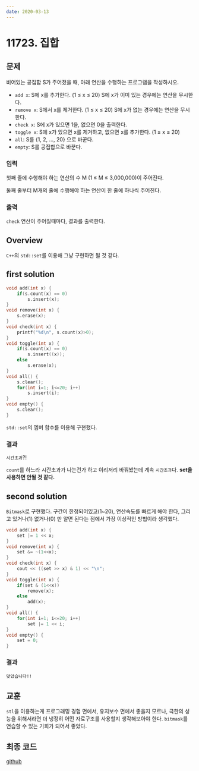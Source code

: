 ```yaml
---
date: 2020-03-13
---
```

# 11723. 집합
## 문제

비어있는 공집합 S가 주어졌을 때, 아래 연산을 수행하는 프로그램을 작성하시오.

- `add x`: S에 x를 추가한다. (1 ≤ x ≤ 20) S에 x가 이미 있는 경우에는 연산을 무시한다.
- `remove x`: S에서 x를 제거한다. (1 ≤ x ≤ 20) S에 x가 없는 경우에는 연산을 무시한다.
- `check x`: S에 x가 있으면 1을, 없으면 0을 출력한다.
- `toggle x`: S에 x가 있으면 x를 제거하고, 없으면 x를 추가한다. (1 ≤ x ≤ 20)
- `all`: S를 {1, 2, ..., 20} 으로 바꾼다.
- `empty`: S를 공집합으로 바꾼다.

### 입력

첫째 줄에 수행해야 하는 연산의 수 M (1 ≤ M ≤ 3,000,000)이 주어진다.

둘째 줄부터 M개의 줄에 수행해야 하는 연산이 한 줄에 하나씩 주어진다.

### 출력

`check` 연산이 주어질때마다, 결과를 출력한다.

## Overview

`C++`의 `std::set`를 이용해 그냥 구현하면 될 것 같다.

## first solution
```cpp
void add(int x) {
    if(s.count(x) == 0)
        s.insert(x);
}
void remove(int x) {
    s.erase(x);
}
void check(int x) {
    printf("%d\n", s.count(x)>0);
}
void toggle(int x) {
    if(s.count(x) == 0)
        s.insert((x));
    else
        s.erase(x);
}
void all() {
    s.clear();
    for(int i=1; i<=20; i++)
        s.insert(i);
}
void empty() {
    s.clear();
}
```

`std::set`의 멤버 함수를 이용해 구현했다.

### 결과

`시간초과`?!

`count`를 하느라 시간초과가 나는건가 하고 이리저리 바꿔봤는데 계속 `시간초과`다. **set을 사용하면 안될 것 같다.**

## second solution

`Bitmask`로 구현했다. 구간이 한정되어있고(1~20), 연산속도를 빠르게 해야 한다, 그리고 있거나(1) 없거나(0) 만 알면 된다는 점에서 가장 이상적인 방법이라 생각했다.
```cpp
void add(int x) {
    set |= 1 << x;
}
void remove(int x) {
    set &= ~(1<<x);
}
void check(int x) {
    cout << ((set >> x) & 1) << "\n";
}
void toggle(int x) {
    if(set & (1<<x))
        remove(x);
    else
        add(x);
}
void all() {
    for(int i=1; i<=20; i++)
        set |= 1 << i;
}
void empty() {
    set = 0;
}
```
### 결과

`맞았습니다!!`

## 교훈

`stl`을 이용하는게 프로그래밍 경험 면에서, 유지보수 면에서 좋을지 모르나, 극한의 성능을 위해서라면 더 냉정히 어떤 자료구조를 사용할지 생각해보아야 한다. `bitmask`를 연습할 수 있는 기회가 되어서 좋았다.

## 최종 코드

[github](https://github.com/shinjawkwang/bojPractice/tree/master/bitmask/11723.cpp)